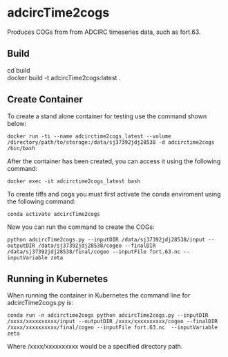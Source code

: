 # adcircTime2cogs
Produces COGs from from ADCIRC timeseries data, such as fort.63.

## Build
  cd build  
  docker build -t adcircTime2cogs:latest .

## Create Container

  To create a stand alone container for testing use the command shown below:

    docker run -ti --name adcirctime2cogs_latest --volume /directory/path/to/storage:/data/sj37392jdj28538 -d adcirctime2cogs /bin/bash

  After the container has been created, you can access it using the following command:

    docker exec -it adcirctime2cogs_latest bash

  To create tiffs and cogs you must first activate the conda enviroment using the following command:

    conda activate adcircTime2cogs

  Now you can run the command to create the COGs:

    python adcircTime2cogs.py --inputDIR /data/sj37392jdj28538/input --outputDIR /data/sj37392jdj28538/cogeo --finalDIR /data/sj37392jdj28538/final/cogeo --inputFile fort.63.nc --inputVariable zeta

## Running in Kubernetes

When running the container in Kubernetes the command line for adcircTime2cogs.py is:

    conda run -n adcirctime2cogs python adcircTime2cogs.py --inputDIR /xxxx/xxxxxxxxxx/input --outputDIR /xxxx/xxxxxxxxxx/cogeo --finalDIR /xxxx/xxxxxxxxxx/final/cogeo --inputFile fort.63.nc  --inputVariable zeta

Where /xxxx/xxxxxxxxxx would be a specified directory path.
 
